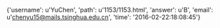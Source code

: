 {'username': u'YuChen', 'path': u'1153/1153.html', 'answer': u'B', 'email': u'chenyu15@mails.tsinghua.edu.cn', 'time': '2016-02-22:18:08:45'}